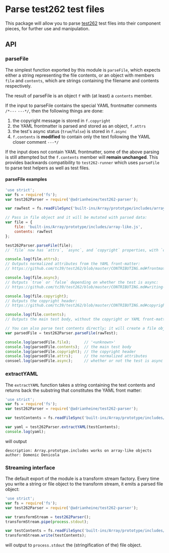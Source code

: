 # Parse test262 test files

This package will allow you to parse [test262](https://github.com/tc39/test262/) test files into their component pieces, for further use and manipulation.

## API

### parseFile

The simplest function exported by this module is `parseFile`, which expects either a string representing the file contents, or an object with members `file` and `contents`, which are strings containing the filename and contents respectively.

The result of parseFile is an object `f` with (at least) a `contents` member.

If the input to parseFile contains the special YAML frontmatter comments `/*---` `---*/`, then the following things are done:

1. the copyright message is stored in `f.copyright`
2. the YAML frontmatter is parsed and stored as an object, `f.attrs`
3. the test's async status (`true`/`false`) is stored in `f.async`
4. `f.contents` is **modified** to contain only the text following the YAML closer comment `---*/`

If the input does not contain YAML frontmatter, some of the above parsing is still attempted but the `f.contents` member will **remain unchanged**.  This provides backwards compatibility to `test262-runner` which uses `parseFile` to parse test helpers as well as test files.

#### parseFile examples

```js
'use strict';
var fs = require('fs');
var test262Parser = require('@adrianheine/test262-parser');

var rawTest = fs.readFileSync('built-ins/Array/prototype/includes/array-like.js');

// Pass in file object and it will be mutated with parsed data:
var file = {
    file: 'built-ins/Array/prototype/includes/array-like.js',
    contents: rawTest
};

test262Parser.parseFile(file);
// `file` now has `attrs`, `async`, and `copyright` properties, with `contents` modified

console.log(file.attrs);
// Outputs normalized attributes from the YAML front-matter:
// https://github.com/tc39/test262/blob/master/CONTRIBUTING.md#frontmatter

console.log(file.async);
// Outputs `true` or `false` depending on whether the test is async:
// https://github.com/tc39/test262/blob/master/CONTRIBUTING.md#writing-asynchronous-tests

console.log(file.copyright);
// Outputs the copyright header:
// https://github.com/tc39/test262/blob/master/CONTRIBUTING.md#copyright

console.log(file.contents);
// Outputs the main test body, without the copyright or YAML front-matter.

// You can also parse test contents directly; it will create a file object
var parsedFile = test262Parser.parseFile(rawTest);

console.log(parsedFile.file);      // '<unknown>'
console.log(parsedFile.contents);  // the main test body
console.log(parsedFile.copyright); // the copyright header
console.log(parsedFile.attrs);     // the normalized attributes
consoel.log(parsedFile.async);     // whether or not the test is async
```

### extractYAML

The `extractYAML` function takes a string containing the text contents and returns back the substring that constitutes the YAML front matter:

```js
'use strict';
var fs = require('fs');
var test262Parser = require('@adrianheine/test262-parser');

var testContents = fs.readFileSync('built-ins/Array/prototype/includes/array-like.js');

var yaml = test262Parser.extractYAML(testContents);
console.log(yaml);
```

will output

```
description: Array.prototype.includes works on array-like objects
author: Domenic Denicola
```

### Streaming interface

The default export of the module is a transform stream factory. Every time you write a string or file object to the transform stream, it emits a parsed file object:

```js
'use strict';
var fs = require('fs');
var test262Parser = require('@adrianheine/test262-parser');

var transformStream = test262Parser();
transformStream.pipe(process.stdout);

var testContents = fs.readFileSync('built-ins/Array/prototype/includes/array-like.js');
transformStream.write(testContents);
```

will output to `process.stdout` the (stringification of the) file object.
